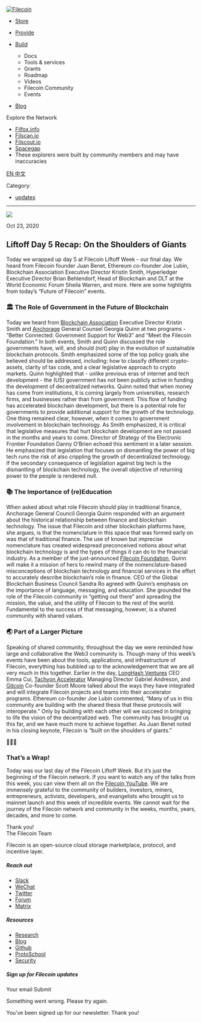 [ ![Filecoin](../../../images/filecoin-logo.svg) ](../../../)

  * [Store](../../../store/)
  * [Provide](../../../provide/)
  * [Build](../../../build/)

    * Docs
    * Tools & services
    * Grants
    * Roadmap
    * Videos
    * Filecoin Community
    * Events

  * [Blog](../../../blog/)

Explore the Network

  * [Filfox.info](https://filfox.info/en)
  * [Filscan.io](https://filscan.io/#/tipset/chain)
  * [Filscout.io](https://filscout.io/en/)
  * [Spacegap](https://spacegap.github.io)
  * These explorers were built by community members and may have inaccuracies

[ EN ](../../../en) [ 中文 ](../../../zh-cn)

Category:

  * [updates](../../../blog/updates)

  *   *   * 

![](../../../images/icons/social/share.svg)

Oct 23, 2020  

## Liftoff Day 5 Recap: On the Shoulders of Giants

Today we wrapped up day 5 at Filecoin Liftoff Week - our final day. We heard
from Filecoin founder Juan Benet, Ethereum co-founder Joe Lubin, Blockchain
Association Executive Director Kristin Smith, Hyperledger Executive Director
Brian Behlendorf, Head of Blockchain and DLT at the World Economic Forum
Sheila Warren, and more. Here are some highlights from today’s “Future of
Filecoin” events.

### 🏛 The Role of Government in the Future of Blockchain

Today we heard from [Blockchain
Association](https://theblockchainassociation.org/) Executive Director Kristin
Smith and [Anchorage](https://anchorage.com/) General Counsel Georgia Quinn at
two programs - “Better Connected: Government Support for Web3” and “Meet the
Filecoin Foundation.” In both events, Smith and Quinn discussed the role
governments have, will, and should (not) play in the evolution of sustainable
blockchain protocols. Smith emphasized some of the top policy goals she
believed should be addressed, including: how to classify different crypto-
assets, clarity of tax code, and a clear legislative approach to crypto
markets. Quinn highlighted that - unlike previous eras of internet and tech
development - the (US) government has not been publicly active in funding the
development of decentralized networks. Quinn noted that when money has come
from institutions, it is coming largely from universities, research firms, and
businesses rather than from government. This flow of funding has accelerated
blockchain development, but there is a potential role for governments to
provide additional support for the growth of the technology. One thing
remained clear, however, when it comes to government involvement in blockchain
technology. As Smith emphasized, it is critical that legislative measures that
hurt blockchain development are not passed in the months and years to come.
Director of Strategy of the Electronic Frontier Foundation Danny O’Brien
echoed this sentiment in a later session. He emphasized that legislation that
focuses on dismantling the power of big tech runs the risk of also crippling
the growth of decentralized technology. If the secondary consequence of
legislation against big tech is the dismantling of blockchain technology, the
overall objective of returning power to the people is rendered null.

### 📚 The Importance of (re)Education

When asked about what role Filecoin should play in traditional finance,
Anchorage General Council Georgia Quinn responded with an argument about the
historical relationship between finance and blockchain technology. The issue
that Filecoin and other blockchain platforms have, she argues, is that the
nomenclature in this space that was formed early on was that of traditional
finance. The use of known but imprecise nomenclature has created widespread
preconceived notions about what blockchain technology is and the types of
things it can do to the financial industry. As a member of the just-announced
[Filecoin Foundation](https://fil.org/), Quinn will make it a mission of hers
to rewind many of the nomenclature-based misconceptions of blockchain
technology and financial services in the effort to accurately describe
blockchain’s role in finance. CEO of the Global Blockchain Business Council
Sandra Ro agreed with Quinn’s emphasis on the importance of language,
messaging, and education. She grounded the role of the Filecoin community in
“getting out there” and spreading the mission, the value, and the utility of
Filecoin to the rest of the world. Fundamental to the success of that
messaging, however, is a shared community with shared values.

### 🌏 Part of a Larger Picture

Speaking of shared community, throughout the day we were reminded how large
and collaborative the Web3 community is. Though many of this week’s events
have been about the tools, applications, and infrastructure of Filecoin,
everything has bubbled up to the acknowledgement that we are all very much in
this together. Earlier in the day, [LongHash
Ventures](https://www.longhashventures.com/) CEO Emma Cui, [Tachyon
Accelerator](https://labs.consensys.net/tachyon/) Managing Director Gabriel
Andreson, and [Gitcoin](https://gitcoin.co/) Co-founder Scott Moore talked
about the ways they have integrated and will integrate Filecoin projects and
teams into their accelerator programs. Ethereum co-founder Joe Lubin
commented, “Many of us in this community are building with the shared thesis
that these protocols will interoperate.” Only by building with each other will
we succeed in bringing to life the vision of the decentralized web. The
community has brought us this far, and we have much more to achieve together.
As Juan Benet noted in his closing keynote, Filecoin is “built on the
shoulders of giants.”

🚀🚀🚀

### That’s a Wrap!

Today was our last day of the Filecoin Liftoff Week. But it’s just the
beginning of the Filecoin network. If you want to watch any of the talks from
this week, you can view them all on the [Filecoin
YouTube](https://www.youtube.com/channel/UCPyYmtJYQwxM-EUyRUTp5DA). We are
immensely grateful to the community of builders, investors, miners,
entrepreneurs, activists, developers, and evangelists who brought us to
mainnet launch and this week of incredible events. We cannot wait for the
journey of the Filecoin network and community in the weeks, months, years,
decades, and more to come.

Thank you!  
The Filecoin Team

Filecoin is an open-source cloud storage marketplace, protocol, and incentive
layer.

##### Reach out

  * [Slack ](https://filecoin.io/slack)
  * [WeChat  ](https://weixin.qq.com/r/1xz54Y-EctINrcuC90nF)
  * [Twitter ](https://twitter.com/Filecoin)
  * [Forum ](https://github.com/filecoin-project/community#forums)
  * [Matrix ](https://riot.im/app/#/group/+filecoin:matrix.org)

##### Resources

  * [Research](https://research.filecoin.io/)
  * [Blog](https://filecoin.io/blog/)
  * [Github](https://github.com/filecoin-project)
  * [ProtoSchool](https://proto.school/course/filecoin)
  * [Security](https://security.filecoin.io/)

##### Sign up for Filecoin updates

Your email Submit

Something went wrong. Please try again.

You’ve been signed up for our newsletter. Thank you!

